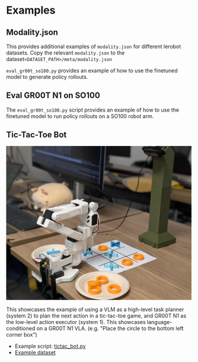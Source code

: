 # Examples

## Modality.json

This provides additional examples of `modality.json` for different lerobot datasets. Copy the relevant `modality.json` to the dataset`<DATASET_PATH>/meta/modality.json`

`eval_gr00t_so100.py` provides an example of how to use the finetuned model to generate policy rollouts.


## Eval GR00T N1 on SO100

The `eval_gr00t_so100.py` script provides an example of how to use the finetuned model to run policy rollouts on a SO100 robot arm.

## Tic-Tac-Toe Bot

<img src="./tictac_bot_setup.jpg" alt="Tic Tac Toe Bot" width="500"/>

This showcases the example of using a VLM as a high-level task planner (system 2) to plan the next action in a tic-tac-toe game, and GR00T N1 as the low-level action executor (system 1). This showcases language-conditioned on a GR00T N1 VLA. (e.g. "Place the circle to the bottom left corner box")

 * Example script: [tictac_bot.py](./tictac_bot.py)
 * [Example dataset](https://huggingface.co/datasets/youliangtan/tictac-bot)
